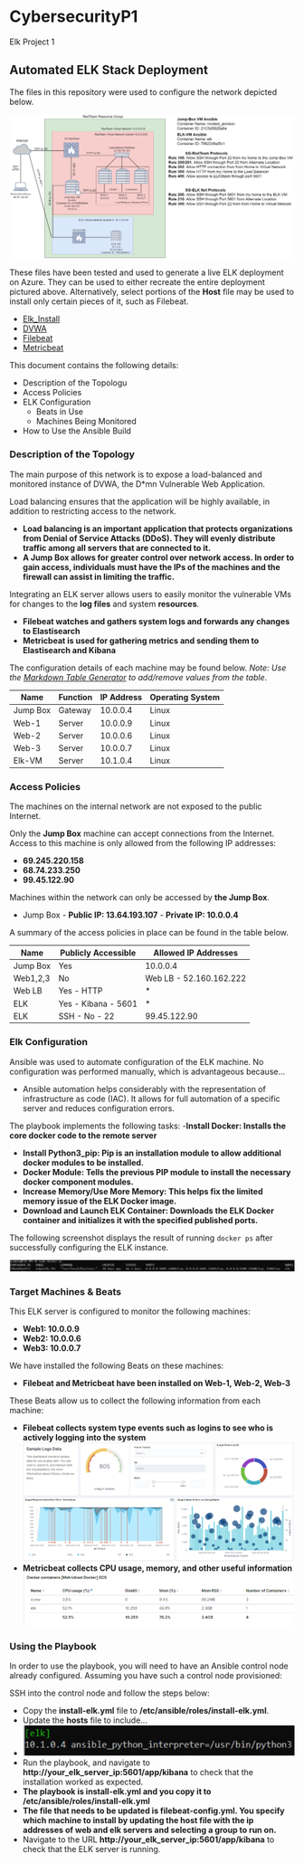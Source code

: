 # CybersecurityP1
Elk Project 1
## Automated ELK Stack Deployment

The files in this repository were used to configure the network depicted below.

![CybersecurityP1/Images](https://github.com/slichtfuss/CybersecurityP1/blob/main/Images/FullNetwork.png)

These files have been tested and used to generate a live ELK deployment on Azure. They can be used to either recreate the entire deployment pictured above. Alternatively, select portions of the **Host** file may be used to install only certain pieces of it, such as Filebeat.

  - [Elk_Install](https://github.com/slichtfuss/CybersecurityP1/blob/main/Ansible/elk_install.yml)
  - [DVWA](https://github.com/slichtfuss/CybersecurityP1/blob/main/Ansible/dvwa_playbook.yml)
  - [Filebeat](https://github.com/slichtfuss/CybersecurityP1/blob/main/Ansible/filebeat_playbook.yml)
  - [Metricbeat](https://github.com/slichtfuss/CybersecurityP1/blob/main/Ansible/metricbeat_playbook.yml)

This document contains the following details:
- Description of the Topologu
- Access Policies
- ELK Configuration
  - Beats in Use
  - Machines Being Monitored
- How to Use the Ansible Build


### Description of the Topology

The main purpose of this network is to expose a load-balanced and monitored instance of DVWA, the D*mn Vulnerable Web Application.

Load balancing ensures that the application will be highly available, in addition to restricting access to the network.
- **Load balancing is an important application that protects organizations from Denial of Service Attacks (DDoS). They will evenly distribute traffic among all servers     that are connected to it.**
- **A Jump Box allows for greater control over network access. In order to gain access, individuals must have the IPs of the machines and the firewall can assist in limiting the traffic.**

Integrating an ELK server allows users to easily monitor the vulnerable VMs for changes to the **log files** and system **resources**.
- **Filebeat watches and gathers system logs and forwards any changes to Elastisearch**
- **Metricbeat is used for gathering metrics and sending them to Elastisearch and Kibana**

The configuration details of each machine may be found below.
_Note: Use the [Markdown Table Generator](http://www.tablesgenerator.com/markdown_tables) to add/remove values from the table_.

| Name     | Function | IP Address | Operating System |
|----------|----------|------------|------------------|
| Jump Box | Gateway  | 10.0.0.4   | Linux            |
| Web-1    | Server   | 10.0.0.9   | Linux            |
| Web-2    | Server   | 10.0.0.6   | Linux            |
| Web-3    | Server   | 10.0.0.7   | Linux            |
| Elk-VM   | Server   | 10.1.0.4   | Linux            |

### Access Policies

The machines on the internal network are not exposed to the public Internet. 

Only the **Jump Box** machine can accept connections from the Internet. Access to this machine is only allowed from the following IP addresses:
  - **69.245.220.158**
  - **68.74.233.250**
  - **99.45.122.90**

Machines within the network can only be accessed by **the Jump Box**.
  -  Jump Box
    -  **Public IP: 13.64.193.107**
    - **Private IP: 10.0.0.4**

A summary of the access policies in place can be found in the table below.

| Name     | Publicly Accessible | Allowed IP Addresses    |
|----------|---------------------|-------------------------|
| Jump Box | Yes                 | 10.0.0.4                |
| Web1,2,3 | No                  | Web LB - 52.160.162.222 |
| Web LB   | Yes - HTTP          | *                       |
| ELK      | Yes - Kibana - 5601 | *                       |
| ELK      | SSH - No - 22       | 99.45.122.90            |

### Elk Configuration

Ansible was used to automate configuration of the ELK machine. No configuration was performed manually, which is advantageous because...
  - Ansible automation helps considerably with the representation of infrastructure as code (IAC). It allows for full automation of a specific server and reduces configuration errors. 

The playbook implements the following tasks:
-**Install Docker: Installs the core docker code to the remote server** 
- **Install Python3_pip: Pip is an installation module to allow additional docker modules to be installed.**
- **Docker Module: Tells the previous PIP module to install the necessary docker component modules.**
- **Increase Memory/Use More Memory: This helps fix the limited memory issue of the ELK Docker image.**
- **Download and Launch ELK Container: Downloads the ELK Docker container and initializes it with the specified published ports.**

The following screenshot displays the result of running `docker ps` after successfully configuring the ELK instance.

![CybersecurityP1/Images](https://github.com/slichtfuss/CybersecurityP1/blob/main/Images/docker_ps_output.png)

### Target Machines & Beats
This ELK server is configured to monitor the following machines:
- **Web1: 10.0.0.9** 
- **Web2: 10.0.0.6**
- **Web3: 10.0.0.7**

We have installed the following Beats on these machines:
- **Filebeat and Metricbeat have been installed on Web-1, Web-2, Web-3**

These Beats allow us to collect the following information from each machine:
- **Filebeat collects system type events such as logins to see who is actively logging into the system**
![Filebeat Example](https://github.com/slichtfuss/CybersecurityP1/blob/main/Images/Sample%20Log%20Data.png)
- **Metricbeat collects CPU usage, memory, and other useful information**
![Metricbeat Example](https://github.com/slichtfuss/CybersecurityP1/blob/main/Images/Metricbeat_example.png)

### Using the Playbook
In order to use the playbook, you will need to have an Ansible control node already configured. Assuming you have such a control node provisioned: 

SSH into the control node and follow the steps below:
- Copy the **install-elk.yml** file to **/etc/ansible/roles/install-elk.yml**.
- Update the **hosts** file to include...
- ![Cybersecurity/Images](https://github.com/slichtfuss/CybersecurityP1/blob/main/Images/Hosts.png)
- Run the playbook, and navigate to **http://your_elk_server_ip:5601/app/kibana** to check that the installation worked as expected.
- **The playbook is install-elk.yml and you copy it to /etc/ansible/roles/install-elk.yml**
- **The file that needs to be updated is filebeat-config.yml. You specify which machine to install by updating the host file with the ip addresses of web and elk servers and selecting a group to run on.**
- Navigate to the URL **http://your_elk_server_ip:5601/app/kibana** to check that the ELK server is running.
